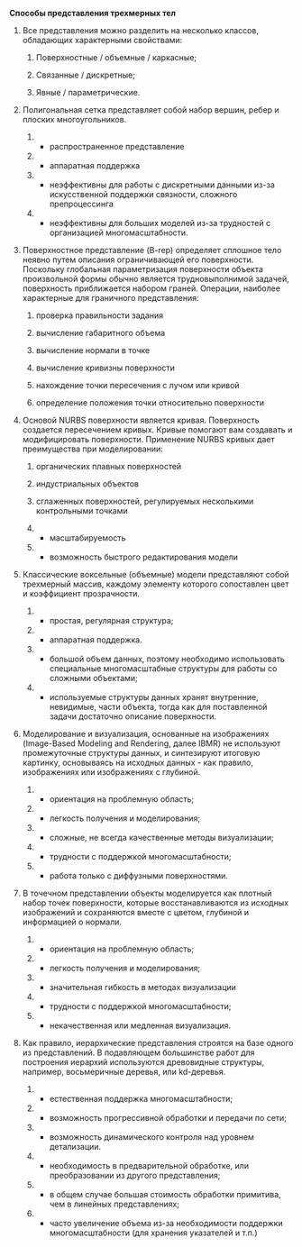 **Способы представления трехмерных тел**

1.  Все представления можно разделить на несколько классов, обладающих характерными свойствами:

    1.  Поверхностные / объемные / каркасные;

    2.  Связанные / дискретные;

    3.  Явные / параметрические.

2.  Полигональная сетка представляет собой набор вершин, ребер и плоских многоугольников.

    1.  + распространенное представление

    2.  + аппаратная поддержка

    3.  - неэффективны для работы с дискретными данными из-за искусственной поддержки связности, сложного препроцессинга

    4.  - неэффективны для больших моделей из-за трудностей с организацией многомасштабности.

3.  Поверхностное представление (B-rep) определяет сплошное тело неявно путем описания ограничивающей его поверхности. Поскольку глобальная параметризация поверхности объекта произвольной формы обычно является трудновыполнимой задачей, поверхность приближается набором граней. Операции, наиболее характерные для граничного представления:

    1.  проверка правильности задания

    2.  вычисление габаритного объема

    3.  вычисление нормали в точке

    4.  вычисление кривизны поверхности

    5.  нахождение точки пересечения с лучом или кривой

    6.  определение положения точки относительно поверхности

4.  Основой NURBS поверхности является кривая. Поверхность создается пересечением кривых. Кривые помогают вам создавать и модифицировать поверхности. Применение NURBS кривых дает преимущества при моделировании:

    1.  органических плавных поверхностей

    2.  индустриальных объектов

    3.  сглаженных поверхностей, регулируемых несколькими контрольными точками

    4.  + масштабируемость

    5.  + возможность быстрого редактирования модели

5.  Классические воксельные (объемные) модели представляют собой трехмерный массив, каждому элементу которого сопоставлен цвет и коэффициент прозрачности.

    1.  + простая, регулярная структура;

    2.  + аппаратная поддержка.

    3.  - большой объем данных, поэтому необходимо использовать специальные многомасштабные структуры для работы со сложными объектами;

    4.  - используемые структуры данных хранят внутренние, невидимые, части объекта, тогда как для поставленной задачи достаточно описание поверхности.

6.  Моделирование и визуализация, основанные на изображениях (Image-Based Modeling and Rendering, далее IBMR) не используют промежуточные структуры данных, и синтезируют итоговую картинку, основываясь на исходных данных - как правило, изображениях или изображениях с глубиной.

    1.  + ориентация на проблемную область;

    2.  + легкость получения и моделирования;

    3.  - сложные, не всегда качественные методы визуализации;

    4.  - трудности с поддержкой многомасштабности;

    5.  - работа только с диффузными поверхностями.

7.  В точечном представлении объекты моделируется как плотный набор точек поверхности, которые восстанавливаются из исходных изображений и сохраняются вместе с цветом, глубиной и информацией о нормали.

    1.  + ориентация на проблемную область;

    2.  + легкость получения и моделирования;

    3.  + значительная гибкость в методах визуализации

    4.  - трудности с поддержкой многомасштабности;

    5.  - некачественная или медленная визуализация.

8.  Как правило, иерархические представления строятся на базе одного из представлений. В подавляющем большинстве работ для построения иерархий используются древовидные структуры, например, восьмеричные деревья, или kd-деревья.

    1.  + естественная поддержка многомасштабности;

    2.  + возможность прогрессивной обработки и передачи по сети;

    3.  + возможность динамического контроля над уровнем детализации.

    4.  - необходимость в предварительной обработке, или преобразовании из другого представления;

    5.  - в общем случае большая стоимость обработки примитива, чем в линейных представлениях;

    6.  - часто увеличение объема из-за необходимости поддержки многомасштабности (для хранения указателей и т.п.)
